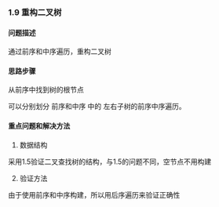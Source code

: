 ### 1.9 重构二叉树

#### 问题描述

通过前序和中序遍历，重构二叉树

#### 思路步骤

从前序中找到树的根节点

可以分别划分 前序和中序  中的 左右子树的前序中序遍历。


#### 重点问题和解决方法


1. 数据结构

 采用1.5验证二叉查找树的结构，与1.5的问题不同，空节点不用构建


2. 验证方法

由于使用前序和中序构建，所以用后序遍历来验证正确性

